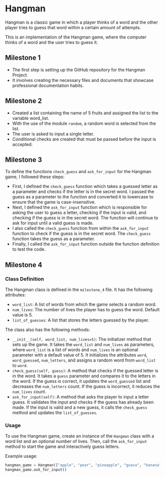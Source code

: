 # Hangman
Hangman is a classic game in which a player thinks of a word and the other player tries to guess that word within a certain amount of attempts.

This is an implementation of the Hangman game, where the computer thinks of a word and the user tries to guess it. 

## Milestone 1

- The first step is setting up the GitHub repository for the Hangman Project.
- It involves creating the necessary files and documents that showcase professional documentation habits.

## Milestone 2

- Created a list containing the name of 5 fruits and assigned the list to the variable word_list.
- With the use of the module `random`, a random word is selected from the list.
- The user is asked to input a single letter.
- Conditional checks are created that must be passed before the input is accepted. 

## Milestone 3

To define the functions `check_guess` and `ask_for_input` for the Hangman game, I followed these steps:

- First, I defined the `check_guess` function which takes a guessed letter as a parameter and checks if the letter is in the secret word. I passed the guess as a parameter to the function and converted it to lowercase to ensure that the game is case-insensitive.
- Next, I defined the `ask_for_input` function which is responsible for asking the user to guess a letter, checking if the input is valid, and checking if the guess is in the secret word. The function will continue to ask for input until a valid guess is made.
- I also called the `check_guess` function from within the `ask_for_input` function to check if the guess is in the secret word. The `check_guess` function takes the guess as a parameter.
- Finally, I called the `ask_for_input` function outside the function definition to test the code.

## Milestone 4
### Class Definition

The Hangman class is defined in the `milestone_4` file. It has the following attributes:

- `word_list`: A list of words from which the game selects a random word.
- `num_lives`: The number of lives the player has to guess the word. Default value is 5.
- `list_of_guesses`: A list that stores the letters guessed by the player.

The class also has the following methods:

- `__init__(self, word_list, num_lives=5)`: The initializer method that sets up the game. It takes the `word_list` and `num_lives` as parameters, where `word_list` is a list of words and `num_lives` is an optional parameter with a default value of 5. It initializes the attributes `word`, `word_guessed`, `num_letters`, and assigns a random word from `word_list` to `word`.
- `check_guess(self, guess)`: A method that checks if the guessed letter is in the word. It takes a `guess` parameter and compares it to the letters in the word. If the guess is correct, it updates the `word_guessed` list and decreases the `num_letters` count. If the guess is incorrect, it reduces the `num_lives` count.
- `ask_for_input(self)`: A method that asks the player to input a letter guess. It validates the input and checks if the guess has already been made. If the input is valid and a new guess, it calls the `check_guess` method and updates the `list_of_guesses`.

### Usage

To use the Hangman game, create an instance of the `Hangman` class with a word list and an optional number of lives. Then, call the `ask_for_input` method to start the game and interactively guess letters.

Example usage:

```python
hangman_game = Hangman(["apple", "pear", "pineapple", "guava", "banana"])
hangman_game.ask_for_input()
